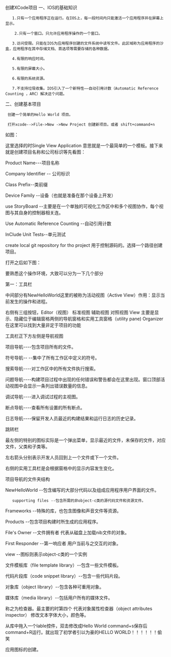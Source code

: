 创建XCode项目
一、IOS的基础知识

       1.只有一个应用程序正在运行。在IOS上，每一段时间内只能激活一个应用程序并在屏幕上显示。

        2.只有一个窗口。只允许应用程序操作的一个窗口。

       3.访问受限。只能在IOS为应用程序创建的文件系统中读写文件。此区域称为应用程序的沙盒，应用程序在其中存储文档、首选项等需要存储的各种数据。

       4.有限的响应时间。

       5.有限的屏幕大小。

       6.有限的系统资源。

       7.不支持垃圾收集。IOS引入了一个新特性——自动引用计数（Automatic Reference Counting ，ARC）解决这个问题。

 二、创建基本项目

     创建一个简单的Hello World 项目。

     打开xcode-->File->New ->New Project 创建新项目。或者 shift+command+n

  如图：

这里选择的时Single View Application 意思就是一个最简单的一个模板。接下来就是创建项目名称和公司标识等先看图：



Product Name---项目名称

Company Identifier -- 公司标识

Class Prefix--类前缀

Device Family --设备（也就是准备在那个设备上开发）

use StoryBoard --主要是在一个单独的可视化工作区中和多个视图协作，每个视图与其自身的控制器相关连。

Use Automatic Reference Counting --自动引用计数

InClude Unit Tests--单元测试



create local git repository for tho project 用于控制源码的。选择一个路径创建项目。

打开之后如下图：



要熟悉这个操作环境，大致可以分为一下几个部分

第一：工具栏



中间部分有NewHelloWorld这里的被称为活动视图（Active View）作用：显示当前发生的操作和进程。

右侧有三组按钮，Editor（视图） 标准视图  辅助视图  对照视图  View 主要是显示、隐藏位于编辑窗格两侧的导航窗格和实用工具窗格（utility pane)  Organizer 在这里可以找到大量非定于项目的功能

 工具栏正下方左侧是导航视图         

 项目导航----包含项目所有的文件。

 符号导航-- --集中了所有工作区中定义的符号。 

搜索导航----对工作区中的所有文件执行搜索。  

 问题导航----构建项目过程中出现的任何错误和警告都会在这里出现。窗口顶部活动视图中会显示一条列出错误数量的信息。 

 调试导航----进入调试过程的主视图。   

 断点导航----查看所有设置的所有断点。  

 日志导航----保留开发人员最近的构建结果和运行日志的历史记录。

 

跳转栏



最左侧的特别的图标实际是一个弹出菜单，显示最近的文件，未保存的文件，对应文件，父类和子类等。

左右箭头分别表示开发人员回到上一个文件或下一个文件。

右侧的实用工具栏是会根据窗格中的显示内容发生变化。



项目导航的文件夹结构

NewHelloWorld --包含编写的大部分代码以及组成应用程序用户界面的文件。

       supporting files --包含所需的非object-c类的源代码文件和资源文件。

Frameworks --特殊的库，也包含图像和声音文件等资源。

Products --包含项目构建时所生成的应用程序。



File's Owner --文件拥有者     代表从磁盘上加载nib文件的对象。

First Responder --第一响应者  用户当前与之交互的对象。

view --图标则表示object-c类的一个实例



文件模板库（file template library）--包含一些文件模板。

代码片段库（code snippet library）--包含一些代码片段。

对象库（object library）--包含各种可重用对象。

媒体库（media library）--包括用户所有的媒体文件。



称之为检查器。最主要的时第四个 代表对象属性检查器（object attributes inspector） 修改文本字体大小，颜色等。

从库中拖入一个lable控件，双击修改成Hello World command+s保存后command+R运行。就出现了初学者引以为豪的HELLO WORLD！！！！！！偷笑



应用图标的创建。

